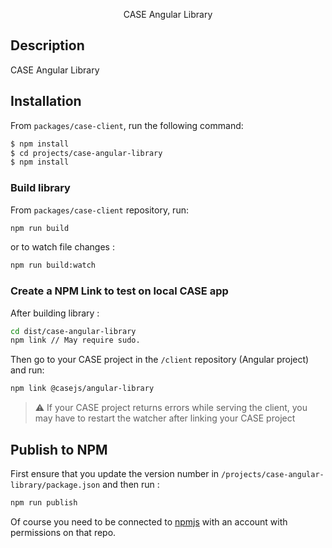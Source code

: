 <p align="center">CASE Angular Library</p>
 
## Description

CASE Angular Library

## Installation

From `packages/case-client`, run the following command:

```bash
$ npm install
$ cd projects/case-angular-library
$ npm install
```

### Build library

From `packages/case-client` repository, run:

```bash
npm run build
```

or to watch file changes :

```bash
npm run build:watch
```

### Create a NPM Link to test on local CASE app

After building library :

```bash
cd dist/case-angular-library
npm link // May require sudo.
```

Then go to your CASE project in the `/client` repository (Angular project) and run:

```bash
npm link @casejs/angular-library
```

> ⚠️ If your CASE project returns errors while serving the client, you may have to restart the watcher after linking your CASE project

## Publish to NPM

First ensure that you update the version number in `/projects/case-angular-library/package.json` and then run :

```bash
npm run publish
```

Of course you need to be connected to [npmjs](https://www.npmjs.com/) with an account with permissions on that repo.
